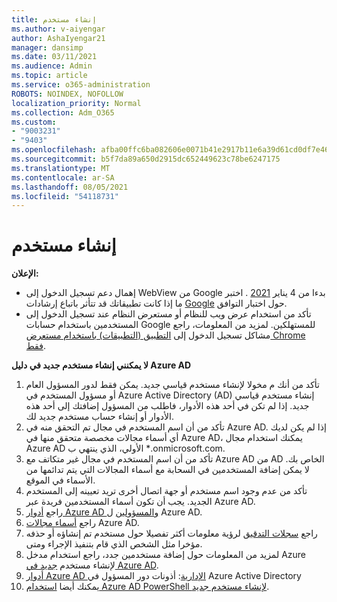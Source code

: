 ```yaml
---
title: إنشاء مستخدم
ms.author: v-aiyengar
author: AshaIyengar21
manager: dansimp
ms.date: 03/11/2021
ms.audience: Admin
ms.topic: article
ms.service: o365-administration
ROBOTS: NOINDEX, NOFOLLOW
localization_priority: Normal
ms.collection: Adm_O365
ms.custom:
- "9003231"
- "9403"
ms.openlocfilehash: afba00ffc6ba082606e0071b41e2917b11e6a39d61cd0df7e468f0238f2ed8e8
ms.sourcegitcommit: b5f7da89a650d2915dc652449623c78be6247175
ms.translationtype: MT
ms.contentlocale: ar-SA
ms.lasthandoff: 08/05/2021
ms.locfileid: "54118731"
---
```

# <a name="create-user"></a>إنشاء مستخدم

**الإعلان:**

- إهمال دعم تسجيل الدخول إلى WebView من Google بدءا من 4 يناير [2021](/azure/active-directory/external-identities/google-federation#deprecation-of-webview-sign-in-support) . اختبر ما إذا كانت تطبيقاتك قد تتأثر باتباع إرشادات [Google](https://go.microsoft.com/fwlink/?linkid=2157323) حول اختبار التوافق.
- تأكد من استخدام عرض ويب للنظام أو مستعرض النظام عند تسجيل الدخول إلى المستخدمين باستخدام حسابات Google للمستهلكين. لمزيد من المعلومات، راجع مشاكل تسجيل الدخول إلى [التطبيق (التطبيقات) باستخدام مستعرض Chrome فقط](/office365/troubleshoot/miscellaneous/chrome-behavior-affects-applications).

**لا يمكنني إنشاء مستخدم جديد في دليل Azure AD**

1. تأكد من أنك م مخولا لإنشاء مستخدم قياسي جديد. يمكن فقط لدور المسؤول العام أو مسؤول المستخدم في Azure Active Directory (AD) إنشاء مستخدم قياسي جديد. إذا لم تكن في أحد هذه الأدوار، فاطلب من المسؤول إضافتك إلى أحد هذه الأدوار أو إنشاء حساب مستخدم جديد لك.
1. تأكد من أن اسم المستخدم في مجال تم التحقق منه في Azure AD. إذا لم يكن لديك أي أسماء مجالات مخصصة متحقق منها في Azure AD، يمكنك استخدام مجال Azure AD الأولي، الذي ينتهي ب *.onmicrosoft.com.
1. تأكد من أن اسم المستخدم في مجال غير متكاتف مع Azure AD من AD الخاص بك. لا يمكن إضافة المستخدمين في السحابة مع أسماء المجالات التي يتم تدائمها من الأسماء في الموقع.
1. تأكد من عدم وجود اسم مستخدم أو جهة اتصال أخرى تريد تعيينه إلى المستخدم الجديد. يجب أن تكون أسماء المستخدمين فريدة عبر Azure AD.
1. راجع [أدوار Azure AD والمسؤولين](https://portal.azure.com/#blade/Microsoft_AAD_IAM/ActiveDirectoryMenuBlade/RolesAndAdministrators) ل Azure AD.
1. راجع [أسماء مجالات](https://portal.azure.com/#blade/Microsoft_AAD_IAM/ActiveDirectoryMenuBlade/RolesAndAdministrators) Azure AD.
1. راجع [سجلات التدقيق](https://portal.azure.com/#blade/Microsoft_AAD_IAM/ActiveDirectoryMenuBlade/RolesAndAdministrators) لرؤية معلومات أكثر تفصيلا حول مستخدم تم إنشاؤه أو حذفه مؤخرا مثل الشخص الذي قام بتنفيذ الإجراء ومتى.
1. لمزيد من المعلومات حول إضافة مستخدمين جدد، راجع استخدام مدخل Azure لإنشاء مستخدم [جديد في Azure AD](/azure/active-directory/active-directory-users-create-azure-portal).
1. [أدوار Azure AD الإدارية](/azure/active-directory/active-directory-assign-admin-roles): أذونات دور المسؤول في Azure Active Directory
1. يمكنك أيضا [استخدام Azure AD PowerShell لإنشاء مستخدم جديد](/powershell/module/azuread/new-azureaduser?view=azureadps-2.0).
